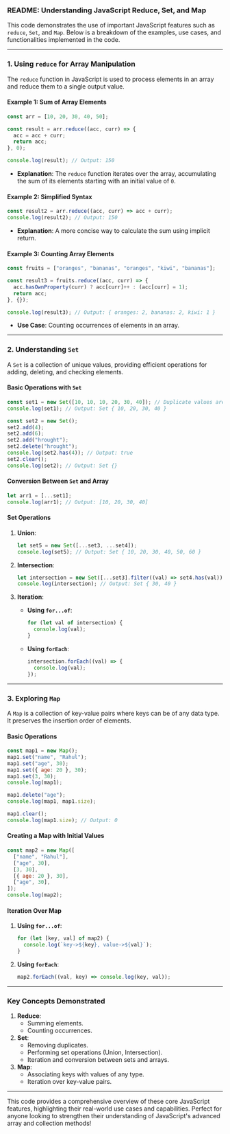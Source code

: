 ### **README: Understanding JavaScript Reduce, Set, and Map**

This code demonstrates the use of important JavaScript features such as `reduce`, `Set`, and `Map`. Below is a breakdown of the examples, use cases, and functionalities implemented in the code.

---

### **1. Using `reduce` for Array Manipulation**
The `reduce` function in JavaScript is used to process elements in an array and reduce them to a single output value.

#### Example 1: Sum of Array Elements
```javascript
const arr = [10, 20, 30, 40, 50];

const result = arr.reduce((acc, curr) => {
  acc = acc + curr;
  return acc;
}, 0);

console.log(result); // Output: 150
```
- **Explanation**: The `reduce` function iterates over the array, accumulating the sum of its elements starting with an initial value of `0`.

#### Example 2: Simplified Syntax
```javascript
const result2 = arr.reduce((acc, curr) => acc + curr);
console.log(result2); // Output: 150
```
- **Explanation**: A more concise way to calculate the sum using implicit return.

#### Example 3: Counting Array Elements
```javascript
const fruits = ["oranges", "bananas", "oranges", "kiwi", "bananas"];

const result3 = fruits.reduce((acc, curr) => {
  acc.hasOwnProperty(curr) ? acc[curr]++ : (acc[curr] = 1);
  return acc;
}, {});

console.log(result3); // Output: { oranges: 2, bananas: 2, kiwi: 1 }
```
- **Use Case**: Counting occurrences of elements in an array.

---

### **2. Understanding `Set`**
A `Set` is a collection of unique values, providing efficient operations for adding, deleting, and checking elements.

#### Basic Operations with `Set`
```javascript
const set1 = new Set([10, 10, 10, 20, 30, 40]); // Duplicate values are removed
console.log(set1); // Output: Set { 10, 20, 30, 40 }

const set2 = new Set();
set2.add(4);
set2.add(6);
set2.add("hrought");
set2.delete("hrought");
console.log(set2.has(4)); // Output: true
set2.clear();
console.log(set2); // Output: Set {}
```

#### Conversion Between `Set` and Array
```javascript
let arr1 = [...set1];
console.log(arr1); // Output: [10, 20, 30, 40]
```

#### Set Operations
1. **Union**:
   ```javascript
   let set5 = new Set([...set3, ...set4]);
   console.log(set5); // Output: Set { 10, 20, 30, 40, 50, 60 }
   ```

2. **Intersection**:
   ```javascript
   let intersection = new Set([...set3].filter((val) => set4.has(val)));
   console.log(intersection); // Output: Set { 30, 40 }
   ```

3. **Iteration**:
   - **Using `for...of`**:
     ```javascript
     for (let val of intersection) {
       console.log(val);
     }
     ```
   - **Using `forEach`**:
     ```javascript
     intersection.forEach((val) => {
       console.log(val);
     });
     ```

---

### **3. Exploring `Map`**
A `Map` is a collection of key-value pairs where keys can be of any data type. It preserves the insertion order of elements.

#### Basic Operations
```javascript
const map1 = new Map();
map1.set("name", "Rahul");
map1.set("age", 30);
map1.set({ age: 20 }, 30);
map1.set(3, 30);
console.log(map1);

map1.delete("age");
console.log(map1, map1.size);

map1.clear();
console.log(map1.size); // Output: 0
```

#### Creating a Map with Initial Values
```javascript
const map2 = new Map([
  ["name", "Rahul"],
  ["age", 30],
  [3, 30],
  [{ age: 20 }, 30],
  ["age", 30],
]);
console.log(map2);
```

#### Iteration Over Map
1. **Using `for...of`**:
   ```javascript
   for (let [key, val] of map2) {
     console.log(`key->${key}, value->${val}`);
   }
   ```

2. **Using `forEach`**:
   ```javascript
   map2.forEach((val, key) => console.log(key, val));
   ```

---

### **Key Concepts Demonstrated**
1. **Reduce**:
   - Summing elements.
   - Counting occurrences.
2. **Set**:
   - Removing duplicates.
   - Performing set operations (Union, Intersection).
   - Iteration and conversion between sets and arrays.
3. **Map**:
   - Associating keys with values of any type.
   - Iteration over key-value pairs.

---

This code provides a comprehensive overview of these core JavaScript features, highlighting their real-world use cases and capabilities. Perfect for anyone looking to strengthen their understanding of JavaScript's advanced array and collection methods!